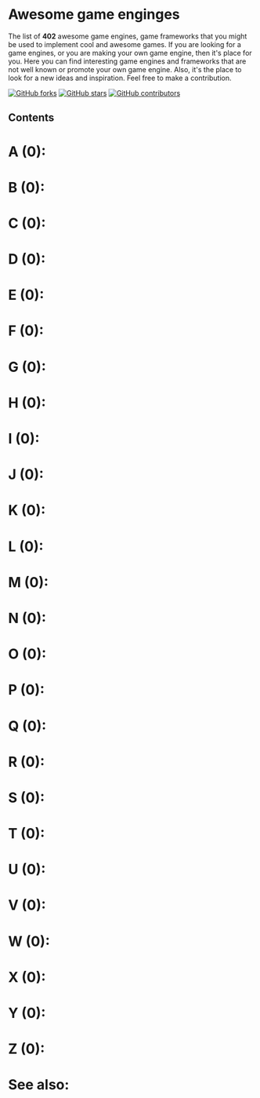 # Awesome game enginges
The list of **402** awesome game engines, game frameworks that you might be used to implement cool 
and awesome games.
If you are looking for a game engines, or you are making your own game engine, then it's place for
you. Here you can find interesting game engines and frameworks that are not well known or promote
your own game engine. Also, it's the place to look for a new ideas and inspiration. Feel free to
make a contribution.

[![GitHub forks](https://badgen.net/github/forks/ChessMax/awesome-programming-languages/)](https://GitHub.com/ChessMax/awesome-game-engines/network/)
[![GitHub stars](https://badgen.net/github/stars/ChessMax/awesome-programming-languages)](https://GitHub.com/ChessMax/awesome-game-engines/stargazers/)
[![GitHub contributors](https://badgen.net/github/contributors/ChessMax/awesome-programming-languages)](https://GitHub.com/ChessMax/awesome-game-engines/graphs/contributors/)

## Contents
# A (0):
# B (0):
# C (0):
# D (0):
# E (0):
# F (0):
# G (0):
# H (0):
# I (0):
# J (0):
# K (0):
# L (0):
# M (0):
# N (0):
# O (0):
# P (0):
# Q (0):
# R (0):
# S (0):
# T (0):
# U (0):
# V (0):
# W (0):
# X (0):
# Y (0):
# Z (0):

# See also:
